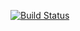 [![Build Status](https://travis-ci.org/kopipejst/vyyI.svg?branch=master)](https://travis-ci.org/kopipejst/vyyI)
